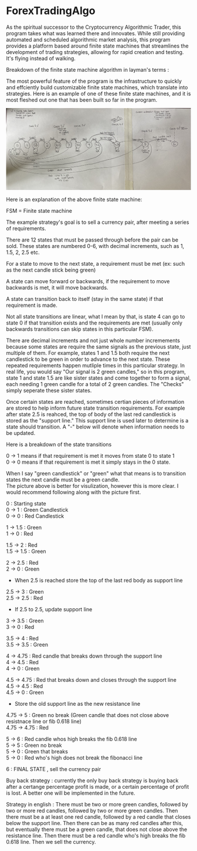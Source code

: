 # ForexTradingAlgo

As the spiritual successor to the Cryptocurrency Algorithmic Trader, this program takes what was learned there and innovates. While still providing automated and scheduled algorithmic market analysis, this program provides a platform based around finite state machines that streamlines the development of trading strategies, allowing for rapid creation and testing. It's flying instead of walking. 

Breakdown of the finite state machine algorithm in layman's terms : 

The most powerful feature of the program is the infrastructure to quickly and effciently build customizable finite state machines, which translate into strategies.
Here is an example of one of these finite state machines, and it is most fleshed out one that has been built so far in the program. 

![Pic 1](fsm.jpg)

Here is an explanation of the above finite state machine:

FSM = Finite state machine 

The example strategy's goal is to sell a currency pair, after meeting a series of requirements. 

There are 12 states that must be passed through before the pair can be sold. These states are numbered 0-6, with decimal increments, such as 1, 1.5, 2, 2.5 etc. 

For a state to move to the next state, a requirement must be met (ex: such as the next candle stick being green)

A state can move forward or backwards, if the requirement to move backwards is met, it will move backwards. 

A state can transition back to itself (stay in the same state) if that requirement is made. 

Not all state transitions are linear, what I mean by that, is state 4 can go to state 0 if that transition exists and the requirements are met (usually only backwards transitions can skip states in this particular FSM). 

There are decimal increments and not just whole number incremements because some states are require the same signals as the previous state, just multiple of them. For example, states 1 and 1.5 both require the next candlestick to be green in order to advance to the next state. These repeated requirements happen mutliple times in this particular strategy. In real life, you would say "Our signal is 2 green candles," so in this program, state 1 and state 1.5 are like sister states and come together to form a signal, each needing 1 green candle for a total of 2 green candles. The "Checks" simply seperate these sister states. 

Once certain states are reached, sometimes certian pieces of information are stored to help inform future state transition requirements. For example after state 2.5 is reahced, the top of body of the last red candlestick is stored as the "support line." This support line is used later to determine is a state should transition. A "-" below will denote when information needs to be updated. 

Here is a breakdown of the state transitions 

0 -> 1 means if that requirement is met it moves from state 0 to state 1 <br />
0 -> 0 means if that requirement is met it simply stays in the 0 state. <br />

When I say "green candlestick" or "green" what that means is to transition states the next candle must be a green candle. <br />
The picture above is better for visulization, however this is more clear. I would recommend following along with the picture first.  <br />

0 : Starting state <br />
0 -> 1 : Green Candlestick <br />
0 -> 0 : Red Candlestick <br />

1 -> 1.5 : Green <br />
1 -> 0 : Red <br />

1.5 -> 2 : Red <br />
1.5 -> 1.5 : Green <br />

2 -> 2.5 : Red <br />
2 -> 0 : Green <br />

- When 2.5 is reached store the top of the last red body as support line

2.5 -> 3 : Green <br />
2.5 -> 2.5 : Red <br />
- If 2.5 to 2.5, update support line 

3 -> 3.5 : Green <br />
3 -> 0 : Red <br />

3.5 -> 4 : Red <br />
3.5 -> 3.5 : Green <br />

4 -> 4.75 : Red candle that breaks down through the support line <br />
4 -> 4.5 : Red <br />
4 -> 0 : Green <br />

4.5 -> 4.75 : Red that breaks down and closes through the support line <br />
4.5 -> 4.5 : Red <br />
4.5 -> 0 : Green <br />

- Store the old support line as the new resistance line 

4.75 -> 5 : Green no break (Green candle that does not close above resistnace line or fib 0.618 line) <br />
4.75 -> 4.75 : Red <br />

5 -> 6 : Red candle whos high breaks the fib 0.618 line <br />
5 -> 5 : Green no break <br />
5 -> 0 : Green that breaks <br />
5 -> 0 : Red who's high does not break the fibonacci line <br />

6 : FINAL STATE , sell the currency pair <br />

Buy back strategy : currently the only buy back strategy is buying back after a certange percentage profit is made, or a certain percentage of profit is lost. A better one will be implemented in the future. 

Strategy in english : 
There must be two or more green candles, followed by two or more red candles, followed by two or more green candles. Then there must be a at least one red candle, followed by a red candle that closes below the support line. Then there can be as many red candles after this, but eventually there must be a green candle, that does not close above the resistance line. Then there must be a red candle who's high breaks the fib 0.618 line. Then we sell the currency. 










